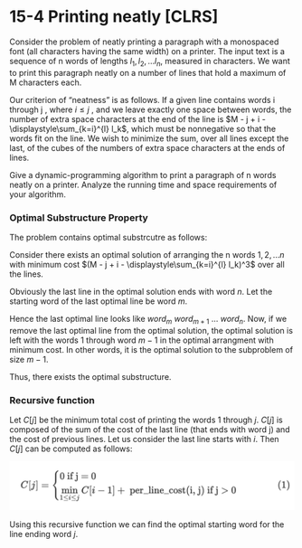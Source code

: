 # 15-4 Printing neatly [CLRS] 

Consider the problem of neatly printing a paragraph with a monospaced font (all characters having the same width) on a printer. The input text is a sequence of n words of lengths $l_1, l_2, \dots l_n$, measured in characters. We want to print this paragraph neatly on a number of lines that hold a maximum of M characters each. 

Our criterion of “neatness” is as follows. If a given line contains words i through j , where $i \leq j$ , and we leave exactly one space between words, the number of extra space characters at the end of the line is $M - j + i - \displaystyle\sum_{k=i}^{l} l_k$, which must be nonnegative so that the words fit on the line. We wish to minimize the sum, over all lines except the last, of the cubes of the numbers of extra space characters at the ends of lines. 

Give a dynamic-programming algorithm to print a paragraph of n words neatly on a printer. Analyze the running time and space requirements of your algorithm.


### Optimal Substructure Property
The problem contains optimal substrcutre as follows:

Consider there exists an optimal solution of arranging the n words $1, 2, \dots n$   with minimum cost $(M - j + i - \displaystyle\sum_{k=i}^{l} l_k)^3$ over all the lines.

Obviously the last line in the optimal solution ends with word $n$. Let the starting word of the last optimal line be word $m$.

Hence the last optimal line looks like $word_m \text{ } word_{m+1} \text{ } \dots \text{ } word_n$.
Now, if we remove the last optimal line from the optimal solution, the optimal solution is left with the words $1$ through word $m-1$ in the optimal arrangment with minimum cost. In other words, it is the optimal solution to the subproblem of size $m-1$.

Thus, there exists the optimal substructure. 

### Recursive function

Let $C[j]$ be the minimum total cost of printing the words $1$ through $j$.  $C[j]$ is composed of the sum of the cost of the last line (that ends with word j) and the cost of previous lines. Let us consider the last line starts with $i$. Then $C[j]$ can be computed as follows:


![Formula Image](./images/recursive_formula.png)

Using this recursive function we can find the optimal starting word for the line ending word $j$. 






